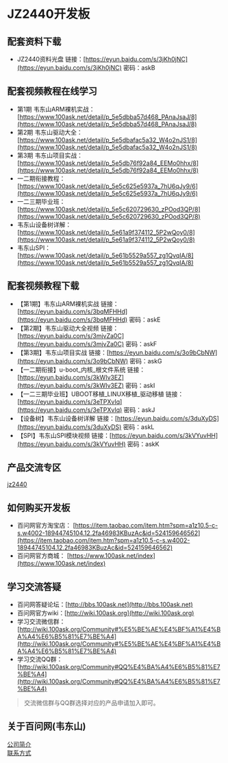 # JZ2440开发板
## 配套资料下载
- JZ2440资料光盘 链接：[https://eyun.baidu.com/s/3jKh0jNC](https://eyun.baidu.com/s/3jKh0jNC) 密码：askB

## 配套视频教程在线学习
- 第1期 韦东山ARM裸机实战： [https://www.100ask.net/detail/p_5e5dbba57d468_PAnaJsaJ/8](https://www.100ask.net/detail/p_5e5dbba57d468_PAnaJsaJ/8)
- 第2期 韦东山驱动大全：[https://www.100ask.net/detail/p_5e5dbafac5a32_W4o2nJS1/8](https://www.100ask.net/detail/p_5e5dbafac5a32_W4o2nJS1/8)
- 第3期 韦东山项目实战：[https://www.100ask.net/detail/p_5e5db76f92a84_EEMo0hhx/8](https://www.100ask.net/detail/p_5e5db76f92a84_EEMo0hhx/8)
- 一二期衔接教程：[https://www.100ask.net/detail/p_5e5c625e5937a_7hU6qJy9/6](https://www.100ask.net/detail/p_5e5c625e5937a_7hU6qJy9/6)
- 一二三期毕业班：[https://www.100ask.net/detail/p_5e5c620729630_zPOod3QP/8](https://www.100ask.net/detail/p_5e5c620729630_zPOod3QP/8)
- 韦东山设备树详解：[https://www.100ask.net/detail/p_5e61a9f374112_5P2wQoy0/8](https://www.100ask.net/detail/p_5e61a9f374112_5P2wQoy0/8)
- 韦东山SPI：[https://www.100ask.net/detail/p_5e61b5529a557_zg1QvqIA/8](https://www.100ask.net/detail/p_5e61b5529a557_zg1QvqIA/8)

## 配套视频教程下载
- 【第1期】韦东山ARM裸机实战	链接：[https://eyun.baidu.com/s/3bqMFHHd](https://eyun.baidu.com/s/3bqMFHHd) 密码：askE	
- 【第2期】韦东山驱动大全视频	链接：[https://eyun.baidu.com/s/3mjvZa0C](https://eyun.baidu.com/s/3mjvZa0C) 密码：askF	
- 【第3期】韦东山项目实战	链接：[https://eyun.baidu.com/s/3o9bCbNW](https://eyun.baidu.com/s/3o9bCbNW) 密码：askG
- 【一二期衔接】u-boot_内核_根文件系统	链接：[https://eyun.baidu.com/s/3kWIv3EZ](https://eyun.baidu.com/s/3kWIv3EZ) 密码：askI	
- 【一二三期毕业班】UBOOT移植_LINUX移植_驱动移植	链接：[https://eyun.baidu.com/s/3eTPXvIq](https://eyun.baidu.com/s/3eTPXvIq) 密码：askJ
- 【设备树】韦东山设备树详解	链接：[https://eyun.baidu.com/s/3duXyDS](https://eyun.baidu.com/s/3duXyDS) 密码：askL
- 【SPI】韦东山SPI模块视频	链接：[https://eyun.baidu.com/s/3kVYuvHH](https://eyun.baidu.com/s/3kVYuvHH) 密码：askK	

## 产品交流专区
[jz2440](http://bbs.100ask.net)

## 如何购买开发板
- 百问网官方淘宝店： [https://item.taobao.com/item.htm?spm=a1z10.5-c-s.w4002-18944745104.12.2fa46983KBuzAc&id=524159646562](https://item.taobao.com/item.htm?spm=a1z10.5-c-s.w4002-18944745104.12.2fa46983KBuzAc&id=524159646562)
- 百问网官方商城：     [https://www.100ask.net/index](https://www.100ask.net/index)

## 学习交流答疑
- 百问网答疑论坛：[http://bbs.100ask.net](http://bbs.100ask.net)
- 百问网官方wiki：[http://wiki.100ask.org](http://wiki.100ask.org)
- 学习交流微信群：[http://wiki.100ask.org/Community#%E5%BE%AE%E4%BF%A1%E4%BA%A4%E6%B5%81%E7%BE%A4](http://wiki.100ask.org/Community#%E5%BE%AE%E4%BF%A1%E4%BA%A4%E6%B5%81%E7%BE%A4)
- 学习交流QQ群：  [http://wiki.100ask.org/Community#QQ%E4%BA%A4%E6%B5%81%E7%BE%A4](http://wiki.100ask.org/Community#QQ%E4%BA%A4%E6%B5%81%E7%BE%A4)

> 交流微信群与QQ群选择对应的产品申请加入即可。

## 关于百问网(韦东山)
[公司简介](http://weidongshan.gitee.io/informationdownloadcenter/documentation/AboutUs/aboutus.html)  <br>
[联系方式](http://weidongshan.gitee.io/informationdownloadcenter/documentation/AboutUs/aboutus.html#id2)